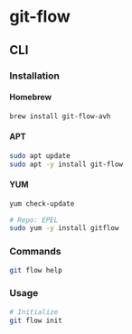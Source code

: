 # git-flow

## CLI

### Installation

#### Homebrew

```sh
brew install git-flow-avh
```

#### APT

```sh
sudo apt update
sudo apt -y install git-flow
```

#### YUM

```sh
yum check-update

# Repo: EPEL
sudo yum -y install gitflow
```

### Commands

```sh
git flow help
```

### Usage

```sh
# Initialize
git flow init
```

